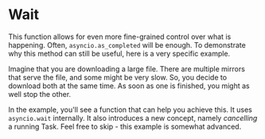 # Wait
This function allows for even more fine-grained control over what is happening. Often, `asyncio.as_completed` will be enough. To demonstrate why this method can still be useful, here is a very specific example.

Imagine that you are downloading a large file. There are multiple mirrors that serve the file, and some might be very slow. So, you decide to download both at the same time. As soon as one is finished, you might as well stop the other.

In the example, you'll see a function that can help you achieve this. It uses `asyncio.wait` internally. It also introduces a new concept, namely _cancelling_ a running Task. Feel free to skip - this example is somewhat advanced.
